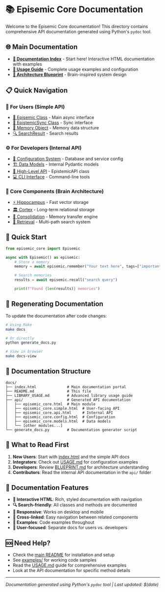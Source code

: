 # 📚 Episemic Core Documentation

Welcome to the Episemic Core documentation! This directory contains comprehensive API documentation generated using Python's `pydoc` tool.

## 🌐 Main Documentation

- **[📖 Documentation Index](index.html)** - Start here! Interactive HTML documentation with examples
- **[🎯 Usage Guide](../USAGE.md)** - Complete usage examples and configuration
- **[🧠 Architecture Blueprint](../BLUEPRINT.md)** - Brain-inspired system design

## 📋 Quick Navigation

### 👤 For Users (Simple API)
- [🧠 Episemic Class](api/episemic_core.simple.html#Episemic) - Main async interface
- [🔄 EpistemicSync Class](api/episemic_core.simple.html#EpistemicSync) - Sync interface
- [💭 Memory Object](api/episemic_core.simple.html#Memory) - Memory data structure
- [🔍 SearchResult](api/episemic_core.simple.html#SearchResult) - Search results

### ⚙️ For Developers (Internal API)
- [🔧 Configuration System](api/episemic_core.config.html) - Database and service config
- [🏗️ Data Models](api/episemic_core.models.html) - Internal Pydantic models
- [🎯 High-Level API](api/episemic_core.api.html) - EpistemicAPI class
- [💻 CLI Interface](api/episemic_core.cli.main.html) - Command-line tools

### 🧠 Core Components (Brain Architecture)
- [⚡ Hippocampus](api/episemic_core.hippocampus.hippocampus.html) - Fast vector storage
- [🏛️ Cortex](api/episemic_core.cortex.cortex.html) - Long-term relational storage
- [🔄 Consolidation](api/episemic_core.consolidation.consolidation.html) - Memory transfer engine
- [🎯 Retrieval](api/episemic_core.retrieval.retrieval.html) - Multi-path search system

## 🚀 Quick Start

```python
from episemic_core import Episemic

async with Episemic() as episemic:
    # Store a memory
    memory = await episemic.remember("Your text here", tags=["important"])

    # Search memories
    results = await episemic.recall("search query")

    print(f"Found {len(results)} memories")
```

## 🔄 Regenerating Documentation

To update the documentation after code changes:

```bash
# Using Make
make docs

# Or directly
python generate_docs.py

# View in browser
make docs-view
```

## 📁 Documentation Structure

```
docs/
├── index.html              # Main documentation portal
├── README.md               # This file
├── LIBRARY_USAGE.md        # Advanced library usage guide
├── api/                    # Generated API documentation
│   ├── episemic_core.html  # Main module
│   ├── episemic_core.simple.html  # User-facing API
│   ├── episemic_core.api.html     # Internal API
│   ├── episemic_core.config.html  # Configuration
│   ├── episemic_core.models.html  # Data models
│   └── [other modules...]
└── generate_docs.py        # Documentation generator script
```

## 🎯 What to Read First

1. **New Users**: Start with [index.html](index.html) and the simple API docs
2. **Integrators**: Check out [USAGE.md](../USAGE.md) for configuration examples
3. **Developers**: Review [BLUEPRINT.md](../BLUEPRINT.md) for architecture understanding
4. **Contributors**: Read the internal API documentation in the `api/` folder

## 📖 Documentation Features

- **🎨 Interactive HTML**: Rich, styled documentation with navigation
- **🔍 Search-friendly**: All classes and methods are documented
- **📱 Responsive**: Works on desktop and mobile
- **🔗 Cross-linked**: Easy navigation between related components
- **📝 Examples**: Code examples throughout
- **🎯 User-focused**: Separate docs for users vs. developers

## 🆘 Need Help?

- Check the [main README](../README.md) for installation and setup
- See [examples/](../examples/) for working code samples
- Read the [USAGE.md](../USAGE.md) guide for comprehensive examples
- Look at the API documentation for specific method details

---

*Documentation generated using Python's `pydoc` tool | Last updated: $(date)*